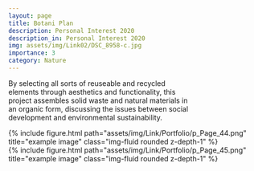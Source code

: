 ```yaml
---
layout: page
title: Botani Plan
description: Personal Interest 2020
description_in: Personal Interest 2020
img: assets/img/Link02/DSC_8958-c.jpg
importance: 3
category: Nature
---
```


By selecting all sorts of reuseable and recycled <br>
elements through aesthetics and functionality, this <br>
project assembles solid waste and natural materials in <br>
an organic form, discussing the issues between social <br>
development and environmental sustainability.

<div class="row">
    <div class="col-sm mt-3 mt-md-0">
        {% include figure.html path="assets/img/Link/Portfolio/p_Page_44.png" title="example image" class="img-fluid rounded z-depth-1" %}
    </div>
</div>
<div class="row">
    <div class="col-sm mt-3 mt-md-0">
        {% include figure.html path="assets/img/Link/Portfolio/p_Page_45.png" title="example image" class="img-fluid rounded z-depth-1" %}
    </div>
</div>
